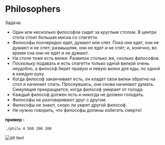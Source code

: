 # Philosophers

Задача: 
- Один или несколько философов сидят за круглым столом. В центре стола стоит большая миска со спагетти.
- Философы поочередно едят, думают или спят. Пока они едят, они не думают и не спят; размышляя, они не едят и не спят; и, конечно, во время сна они не едят и не думают.
- На столе тоже есть вилки. Развилок столько же, сколько философов.
- Поскольку подавать и есть спагетти только одной вилкой очень неудобно, а
философ берет правую и левую вилки для еды, по одной в каждую руку.
- Когда философ заканчивает есть, он кладет свои вилки обратно на стол и
начинает спать. Проснувшись, они снова начинают думать. Симуляция прекращается, когда
философ умирает от голода.
- Каждый философ должен есть и никогда не должен голодать.
- Философы не разговаривают друг с другом.
- Философы не знают, скоро ли умрет другой философ.
- Не нужно говорить, что философы должны избегать смерти!

__пример :__

`./philo 4 500 200 200`

![alt text](https://zupimages.net/up/20/39/8a98.png)
